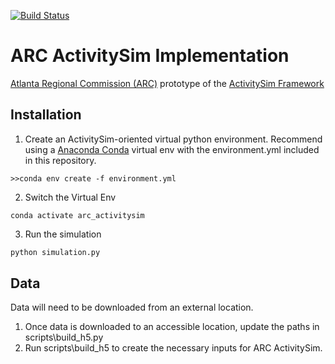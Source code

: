 [![Build Status](https://travis-ci.org/wsp-sag/client_arc_activitysim.svg?branch=master)](https://travis-ci.org/wsp-sag/client_arc_activitysim)
# ARC ActivitySim Implementation
[Atlanta Regional Commission (ARC)](https://atlantaregional.org/) prototype of the [ActivitySim Framework](http://activitysim.org/)


## Installation
1. Create an ActivitySim-oriented virtual python environment. Recommend using a [Anaconda Conda](https://www.anaconda.com/) virtual env with the environment.yml included in this repository.
```
>>conda env create -f environment.yml
```
2. Switch the Virtual Env
```
conda activate arc_activitysim
```
3. Run the simulation
```python
python simulation.py
```

## Data
Data will need to be downloaded from an external location.

1. Once data is downloaded to an accessible location, update the paths in scripts\build_h5.py
2. Run scripts\build_h5 to create the necessary inputs for ARC ActivitySim.